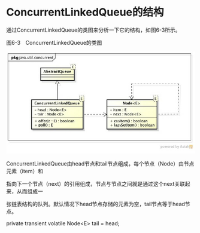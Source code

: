 # ConcurrentLinkedQueue的结构

通过ConcurrentLinkedQueue的类图来分析一下它的结构，如图6-3所示。

图6-3　ConcurrentLinkedQueue的类图

![](/assets/import-6-3.png)

ConcurrentLinkedQueue由head节点和tail节点组成，每个节点（Node）由节点元素（item）和

指向下一个节点（next）的引用组成，节点与节点之间就是通过这个next关联起来，从而组成一

张链表结构的队列。默认情况下head节点存储的元素为空，tail节点等于head节点。

private transient volatile Node&lt;E&gt; tail = head;

